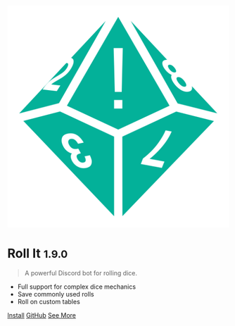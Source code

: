 ![logo](_media/icon.svg ':size=300')

# Roll It <small>1.9.0</small>

> A powerful Discord bot for rolling dice.

- Full support for complex dice mechanics
- Save commonly used rolls
- Roll on custom tables

[Install](https://discord.com/oauth2/authorize?client_id=1037522511509848136)
[GitHub](https://github.com/aurule/roll-it)
[See More](/?id=welcome-to-roll-it)
